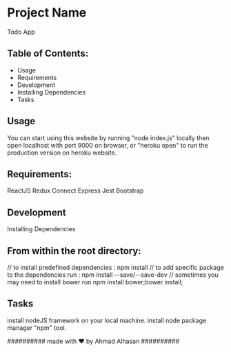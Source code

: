 # Project Name
Todo App

## Table of Contents:
- Usage
- Requirements
- Development
- Installing Dependencies
- Tasks

## Usage
You can start using this website by running "node index.js" locally then open localhost with port 9000 on browser, or "heroku open" to run the production version on heroku website.

## Requirements:
ReactJS
Redux
Connect
Express
Jest
Bootstrap

## Development
Installing Dependencies

## From within the root directory:
// to install predefined dependencies : npm install
// to add specific package to the dependencies run : npm install --save/--save-dev <package-name>
// sometimes you may need to install bower run npm install bower;bower install;

## Tasks
install nodeJS framework on your local machine.
install node package manager "npm" tool.

########## made with ❤ by Ahmad Alhasan ##########
